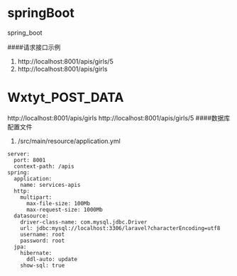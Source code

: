 # springBoot
spring_boot


####请求接口示例
1. http://localhost:8001/apis/girls/5
2. http://localhost:8001/apis/girls

# Wxtyt_POST_DATA
http://localhost:8001/apis/girls
http://localhost:8001/apis/girls/5
####数据库配置文件
1. /src/main/resource/application.yml

````
server:
  port: 8001
  context-path: /apis
spring:
  application:
    name: services-apis
  http:
    multipart:
      max-file-size: 100Mb
      max-request-size: 1000Mb
  datasource:
    driver-class-name: com.mysql.jdbc.Driver
    url: jdbc:mysql://localhost:3306/laravel?characterEncoding=utf8
    username: root
    password: root
  jpa:
    hibernate:
      ddl-auto: update
    show-sql: true


